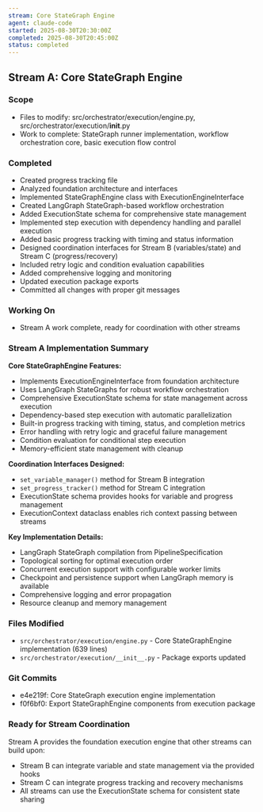 ```yaml
---
stream: Core StateGraph Engine
agent: claude-code
started: 2025-08-30T20:30:00Z
completed: 2025-08-30T20:45:00Z
status: completed
---
```


## Stream A: Core StateGraph Engine

### Scope
- Files to modify: src/orchestrator/execution/engine.py, src/orchestrator/execution/__init__.py
- Work to complete: StateGraph runner implementation, workflow orchestration core, basic execution flow control

### Completed
- Created progress tracking file
- Analyzed foundation architecture and interfaces
- Implemented StateGraphEngine class with ExecutionEngineInterface
- Created LangGraph StateGraph-based workflow orchestration
- Added ExecutionState schema for comprehensive state management
- Implemented step execution with dependency handling and parallel execution
- Added basic progress tracking with timing and status information
- Designed coordination interfaces for Stream B (variables/state) and Stream C (progress/recovery)
- Included retry logic and condition evaluation capabilities
- Added comprehensive logging and monitoring
- Updated execution package exports
- Committed all changes with proper git messages

### Working On
- Stream A work complete, ready for coordination with other streams

### Stream A Implementation Summary

**Core StateGraphEngine Features:**
- Implements ExecutionEngineInterface from foundation architecture
- Uses LangGraph StateGraphs for robust workflow orchestration
- Comprehensive ExecutionState schema for state management across execution
- Dependency-based step execution with automatic parallelization
- Built-in progress tracking with timing, status, and completion metrics
- Error handling with retry logic and graceful failure management
- Condition evaluation for conditional step execution
- Memory-efficient state management with cleanup

**Coordination Interfaces Designed:**
- `set_variable_manager()` method for Stream B integration
- `set_progress_tracker()` method for Stream C integration
- ExecutionState schema provides hooks for variable and progress management
- ExecutionContext dataclass enables rich context passing between streams

**Key Implementation Details:**
- LangGraph StateGraph compilation from PipelineSpecification
- Topological sorting for optimal execution order
- Concurrent execution support with configurable worker limits
- Checkpoint and persistence support when LangGraph memory is available
- Comprehensive logging and error propagation
- Resource cleanup and memory management

### Files Modified
- `src/orchestrator/execution/engine.py` - Core StateGraphEngine implementation (639 lines)
- `src/orchestrator/execution/__init__.py` - Package exports updated

### Git Commits
- e4e219f: Core StateGraph execution engine implementation
- f0f6bf0: Export StateGraphEngine components from execution package

### Ready for Stream Coordination
Stream A provides the foundation execution engine that other streams can build upon:
- Stream B can integrate variable and state management via the provided hooks
- Stream C can integrate progress tracking and recovery mechanisms
- All streams can use the ExecutionState schema for consistent state sharing